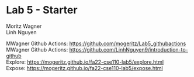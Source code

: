 # Lab 5 - Starter
Moritz Wagner <br>
Linh Nguyen <br>

MWagner Github Actions: https://github.com/mogeritz/Lab5_githubactions <br>
MWagner Github Actions: https://github.com/LinhNguyen9/introduction-to-github <br>
Explore: https://mogeritz.github.io/fa22-cse110-lab5/explore.html <br>
Expose: https://mogeritz.github.io/fa22-cse110-lab5/expose.html <br>
